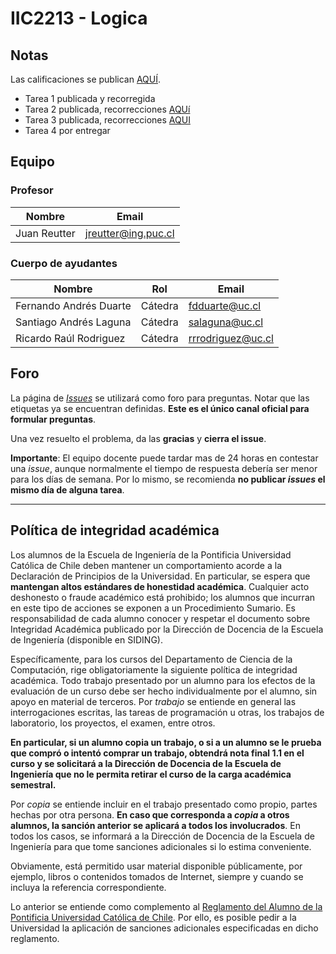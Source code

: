 # IIC2213 - Logica


## Notas

Las calificaciones se publican [AQUÍ](https://docs.google.com/spreadsheets/d/1oYuKb7C-XPkaw1UKxeBglYMcRTbjqV00nd0bsIrj98s/edit?usp=sharing).
- Tarea 1 publicada y recorregida
- Tarea 2 publicada, recorrecciones [AQUí](https://docs.google.com/forms/d/e/1FAIpQLSfGZwPTWgtUEYKhy0QVYKlqOjgUQ0DQeVzb9xwW-5ony63qvA/viewform?usp=sf_link)
- Tarea 3 publicada, recorrecciones [AQUI](https://docs.google.com/forms/d/e/1FAIpQLScbSXAZZVmNUfS6vZdXoRq01koezTnHFtP8IfiWjQvTu8xERQ/viewform?usp=sf_link)
- Tarea 4 por entregar 

## Equipo

### Profesor

Nombre              |  Email
------------------- |  ---------------------
Juan Reutter        |  jreutter@ing.puc.cl

### Cuerpo de ayudantes

Nombre           | Rol      | Email
-----------------|--------- | ----------------
Fernando Andrés Duarte | Cátedra  | fdduarte@uc.cl 
Santiago Andrés Laguna | Cátedra | salaguna@uc.cl
Ricardo Raúl Rodriguez | Cátedra | rrrodriguez@uc.cl


## Foro

La página de [_Issues_](https://github.com/IIC2213/Syllabus-2021-1/issues) se utilizará como foro para preguntas. Notar que las etiquetas ya se encuentran definidas. **Este es el único canal oficial para formular preguntas**.

Una vez resuelto el problema, da las **gracias** y **cierra el issue**.

**Importante**: El equipo docente puede tardar mas de 24 horas en contestar una _issue_, aunque normalmente el tiempo de respuesta debería ser menor para los días de semana. Por lo mismo, se recomienda **no publicar _issues_ el mismo día de alguna tarea**.


---

## Política de integridad académica

Los alumnos de la Escuela de Ingeniería de la Pontificia Universidad Católica de Chile deben mantener un comportamiento acorde a la Declaración de Principios de la Universidad.  En particular, se espera que **mantengan altos estándares de honestidad académica**.  Cualquier acto deshonesto o fraude académico está prohibido; los alumnos que incurran en este tipo de acciones se exponen a un Procedimiento Sumario. Es responsabilidad de cada alumno conocer y respetar el documento sobre Integridad Académica publicado por la Dirección de Docencia de la Escuela de Ingeniería (disponible en SIDING).

Específicamente, para los cursos del Departamento de Ciencia de la Computación, rige obligatoriamente la siguiente política de integridad académica. Todo trabajo presentado por un alumno para los efectos de la evaluación de un curso debe ser hecho individualmente por el alumno, sin apoyo en material de terceros.  Por _trabajo_ se entiende en general las interrogaciones escritas, las tareas de programación u otras, los trabajos de laboratorio, los proyectos, el examen, entre otros.

**En particular, si un alumno copia un trabajo, o si a un alumno se le prueba que compró o intentó comprar un trabajo, obtendrá nota final 1.1 en el curso y se solicitará a la Dirección de Docencia de la Escuela de Ingeniería que no le permita retirar el curso de la carga académica semestral.**

Por _copia_ se entiende incluir en el trabajo presentado como propio, partes hechas por otra persona.  **En caso que corresponda a _copia_ a otros alumnos, la sanción anterior se aplicará a todos los involucrados**.  En todos los casos, se informará a la Dirección de Docencia de la Escuela de Ingeniería para que tome sanciones adicionales si lo estima conveniente.

Obviamente, está permitido usar material disponible públicamente, por ejemplo, libros o contenidos tomados de Internet, siempre y cuando se incluya la referencia correspondiente.

Lo anterior se entiende como complemento al [Reglamento del Alumno de la Pontificia Universidad Católica de Chile].  Por ello, es posible pedir a la Universidad la aplicación de sanciones adicionales especificadas en dicho reglamento.

[Reglamento del Alumno de la Pontificia Universidad Católica de Chile]: http://admisionyregistros.uc.cl/alumnos/informacion-academica/reglamentos-estudiantiles
